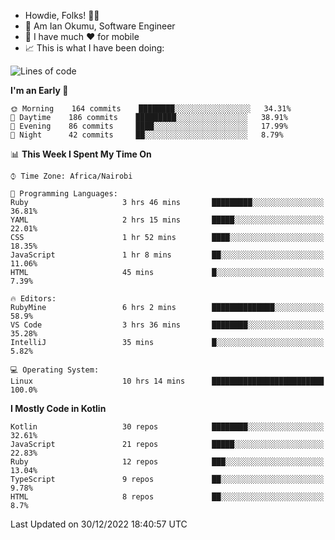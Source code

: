 
* Howdie, Folks! 👋🤓
* 🤪 Am Ian Okumu, Software Engineer
* 📱 I have much ❤️ for mobile
* 📈 This is what I have been doing:
  
<!-- <a href="https://otsembo.github.io/OtsemboPortfolio/" style="margin-right:.5%; margin-top=.5%;">
  <img align="center" src="https://github-readme-stats.vercel.app/api/top-langs/?username=otsembo&layout=compact" />
</a> -->

<!--START_SECTION:waka-->
![Lines of code](https://img.shields.io/badge/From%20Hello%20World%20I%27ve%20Written-832%20Thousand%20lines%20of%20code-blue)

**I'm an Early 🐤** 

```text
🌞 Morning    164 commits    ████████░░░░░░░░░░░░░░░░░   34.31% 
🌆 Daytime    186 commits    █████████░░░░░░░░░░░░░░░░   38.91% 
🌃 Evening    86 commits     ████░░░░░░░░░░░░░░░░░░░░░   17.99% 
🌙 Night      42 commits     ██░░░░░░░░░░░░░░░░░░░░░░░   8.79%

```


📊 **This Week I Spent My Time On** 

```text
⌚︎ Time Zone: Africa/Nairobi

💬 Programming Languages: 
Ruby                     3 hrs 46 mins       █████████░░░░░░░░░░░░░░░░   36.81% 
YAML                     2 hrs 15 mins       █████░░░░░░░░░░░░░░░░░░░░   22.01% 
CSS                      1 hr 52 mins        ████░░░░░░░░░░░░░░░░░░░░░   18.35% 
JavaScript               1 hr 8 mins         ██░░░░░░░░░░░░░░░░░░░░░░░   11.06% 
HTML                     45 mins             █░░░░░░░░░░░░░░░░░░░░░░░░   7.39%

🔥 Editors: 
RubyMine                 6 hrs 2 mins        ██████████████░░░░░░░░░░░   58.9% 
VS Code                  3 hrs 36 mins       ████████░░░░░░░░░░░░░░░░░   35.28% 
IntelliJ                 35 mins             █░░░░░░░░░░░░░░░░░░░░░░░░   5.82%

💻 Operating System: 
Linux                    10 hrs 14 mins      █████████████████████████   100.0%

```

**I Mostly Code in Kotlin** 

```text
Kotlin                   30 repos            ████████░░░░░░░░░░░░░░░░░   32.61% 
JavaScript               21 repos            █████░░░░░░░░░░░░░░░░░░░░   22.83% 
Ruby                     12 repos            ███░░░░░░░░░░░░░░░░░░░░░░   13.04% 
TypeScript               9 repos             ██░░░░░░░░░░░░░░░░░░░░░░░   9.78% 
HTML                     8 repos             ██░░░░░░░░░░░░░░░░░░░░░░░   8.7%

```



 Last Updated on 30/12/2022 18:40:57 UTC
<!--END_SECTION:waka-->

<br />
<br />
<br />
<br />
<br />
  
  </div>
<!---
otsembo/otsembo is a ✨ special ✨ repository because its `README.md` (this file) appears on your GitHub profile.
You can click the Preview link to take a look at your changes.
--->
